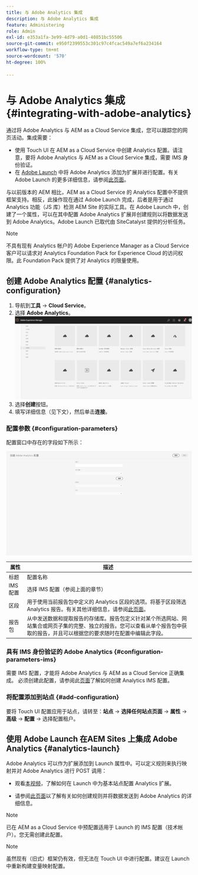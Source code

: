 ```yaml
---
title: 与 Adobe Analytics 集成
description: 与 Adobe Analytics 集成
feature: Administering
role: Admin
exl-id: e353a1fa-3e99-4d79-a0d1-40851bc55506
source-git-commit: e950f2399553c301c97c4fcac549a7ef6a234164
workflow-type: tm+mt
source-wordcount: '570'
ht-degree: 100%

---
```


# 与 Adobe Analytics 集成{#integrating-with-adobe-analytics}

通过将 Adobe Analytics 与 AEM as a Cloud Service 集成，您可以跟踪您的网页活动。集成需要：

* 使用 Touch UI 在 AEM as a Cloud Service 中创建 Analytics 配置。请注意，要将 Adobe Analytics 与 AEM as a Cloud Service 集成，需要 IMS 身份验证。
* 在 [Adobe Launch](#analytics-launch) 中将 Adobe Analytics 添加为扩展并进行配置。有关 Adobe Launch 的更多详细信息，请参阅[此页面](https://experienceleague.adobe.com/docs/experience-platform/tags/get-started/quick-start.html)。

与以前版本的 AEM 相比，AEM as a Cloud Service 的 Analytics 配置中不提供框架支持。相反，此操作现在通过 Adobe Launch 完成，后者是用于通过 Analytics 功能（JS 库）检测 AEM Site 的实际工具。在 Adobe Launch 中，创建了一个属性，可以在其中配置 Adobe Analytics 扩展并创建规则以将数据发送到 Adobe Analytics。Adobe Launch 已取代由 SiteCatalyst 提供的分析任务。

>[!NOTE]
>
>不具有现有 Analytics 帐户的 Adobe Experience Manager as a Cloud Service 客户可以请求对 Analytics Foundation Pack for Experience Cloud 的访问权限。此 Foundation Pack 提供了对 Analytics 的限量使用。

## 创建 Adobe Analytics 配置 {#analytics-configuration}

1. 导航到&#x200B;**工具** → **Cloud Service**。
2. 选择 **Adobe Analytics**。
   ![Adobe Analytics 窗口](assets/analytics_screen2.png "Adobe Analytics 窗口")
3. 选择&#x200B;**创建**&#x200B;按钮。
4. 填写详细信息（见下文），然后单击&#x200B;**连接**。

### 配置参数 {#configuration-parameters}

配置窗口中存在的字段如下所示：

![配置参数](assets/properties_field2.png "配置参数")

| 属性 | 描述 |
|---|---|
| 标题 | 配置名称 |
| IMS 配置 | 选择 IMS 配置（参阅上面的章节） |
| 区段 | 用于使用当前报告包中定义的 Analytics 区段的选项。将基于区段筛选 Analytics 报告。有关其他详细信息，请参阅[此页面](https://experienceleague.adobe.com/docs/analytics/components/segmentation/seg-overview.html)。 |
| 报告包 | 从中发送数据和提取报告的存储库。报告包定义针对某个所选网站、网站集合或网页子集的完整、独立的报告。您可以查看从单个报告包中获取的报告，并且可以根据您的要求随时在配置中编辑此字段。 |

### 具有 IMS 身份验证的 Adobe Analytics {#configuration-parameters-ims}

需要 IMS 配置，才能将 Adobe Analytics 与 AEM as a Cloud Service 正确集成。 必须创建此配置，请参阅此[页面](/help/sites-cloud/integrating/integration-adobe-analytics-ims.md)了解如何创建 Analytics IMS 配置。

### 将配置添加到站点 {#add-configuration}

要将 Touch UI 配置应用于站点，请转至：**站点** → **选择任何站点页面** → **属性** → **高级** → **配置** → 选择配置租户。

## 使用 Adobe Launch 在AEM Sites 上集成 Adobe Analytics {#analytics-launch}

Adobe Analytics 可以作为扩展添加到 Launch 属性中。可以定义规则来执行映射并对 Adobe Analytics 进行 POST 调用：

* 观看[本视频](https://experienceleague.adobe.com/docs/analytics-learn/tutorials/implementation/via-adobe-launch/basic-configuration-of-the-analytics-launch-extension.html)，了解如何在 Launch 中为基本站点配置 Analytics 扩展。

* 请参阅[此页面](https://experienceleague.adobe.com/docs/core-services-learn/implementing-in-websites-with-launch/implement-solutions/analytics.html)以了解有关如何创建规则并将数据发送到 Adobe Analytics 的详细信息。

>[!NOTE]
>
>已在 AEM as a Cloud Service 中预配置适用于 Launch 的 IMS 配置（技术帐户）。您无需创建此配置。

>[!NOTE]
>
>虽然现有（旧式）框架仍有效，但无法在 Touch UI 中进行配置。建议在 Launch 中重新构建变量映射配置。
